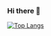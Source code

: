 ### Hi there 👋

[![Top Langs](https://github-readme-stats.vercel.app/api/top-langs/?username=hutzz&hide=shaderlab,hlsl&theme=dark&langs_count=6)](https://github.com/anuraghazra/github-readme-stats)
